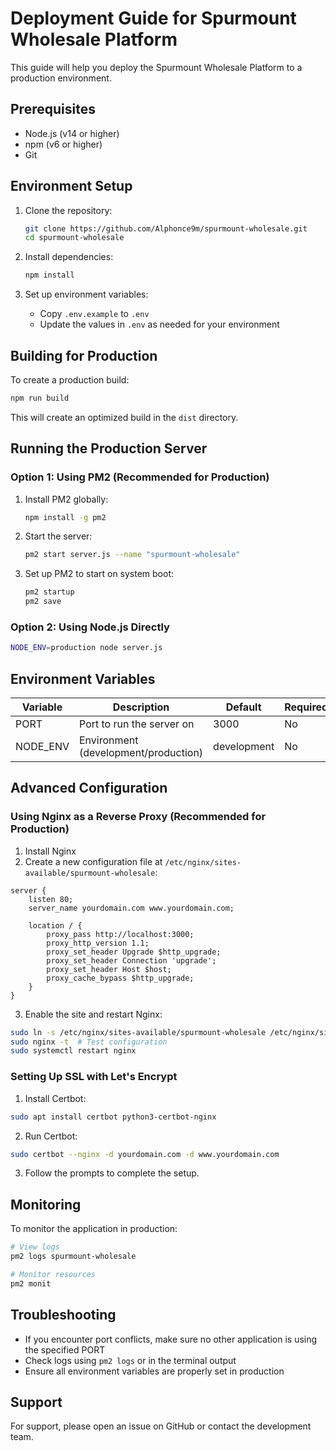 # Deployment Guide for Spurmount Wholesale Platform

This guide will help you deploy the Spurmount Wholesale Platform to a production environment.

## Prerequisites

- Node.js (v14 or higher)
- npm (v6 or higher)
- Git

## Environment Setup

1. Clone the repository:
   ```bash
   git clone https://github.com/Alphonce9m/spurmount-wholesale.git
   cd spurmount-wholesale
   ```

2. Install dependencies:
   ```bash
   npm install
   ```

3. Set up environment variables:
   - Copy `.env.example` to `.env`
   - Update the values in `.env` as needed for your environment

## Building for Production

To create a production build:

```bash
npm run build
```

This will create an optimized build in the `dist` directory.

## Running the Production Server

### Option 1: Using PM2 (Recommended for Production)

1. Install PM2 globally:
   ```bash
   npm install -g pm2
   ```

2. Start the server:
   ```bash
   pm2 start server.js --name "spurmount-wholesale"
   ```

3. Set up PM2 to start on system boot:
   ```bash
   pm2 startup
   pm2 save
   ```

### Option 2: Using Node.js Directly

```bash
NODE_ENV=production node server.js
```

## Environment Variables

| Variable | Description | Default | Required |
|----------|-------------|---------|----------|
| PORT | Port to run the server on | 3000 | No |
| NODE_ENV | Environment (development/production) | development | No |

## Advanced Configuration

### Using Nginx as a Reverse Proxy (Recommended for Production)

1. Install Nginx
2. Create a new configuration file at `/etc/nginx/sites-available/spurmount-wholesale`:

```nginx
server {
    listen 80;
    server_name yourdomain.com www.yourdomain.com;

    location / {
        proxy_pass http://localhost:3000;
        proxy_http_version 1.1;
        proxy_set_header Upgrade $http_upgrade;
        proxy_set_header Connection 'upgrade';
        proxy_set_header Host $host;
        proxy_cache_bypass $http_upgrade;
    }
}
```

3. Enable the site and restart Nginx:
```bash
sudo ln -s /etc/nginx/sites-available/spurmount-wholesale /etc/nginx/sites-enabled/
sudo nginx -t  # Test configuration
sudo systemctl restart nginx
```

### Setting Up SSL with Let's Encrypt

1. Install Certbot:
```bash
sudo apt install certbot python3-certbot-nginx
```

2. Run Certbot:
```bash
sudo certbot --nginx -d yourdomain.com -d www.yourdomain.com
```

3. Follow the prompts to complete the setup.

## Monitoring

To monitor the application in production:

```bash
# View logs
pm2 logs spurmount-wholesale

# Monitor resources
pm2 monit
```
## Troubleshooting

- If you encounter port conflicts, make sure no other application is using the specified PORT
- Check logs using `pm2 logs` or in the terminal output
- Ensure all environment variables are properly set in production

## Support

For support, please open an issue on GitHub or contact the development team.
